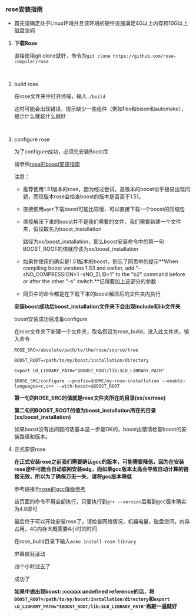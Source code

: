 ### rose安装指南

- 首先请确定处于Linux环境并且该环境的硬件设施满足4G以上内存和10G以上磁盘空间



1. **下载Rose**

   直接使用git clone就好，命令为`git clone https://github.com/rose-compiler/rose`

   ​

2. build rose

   在rose文件夹中打开终端，输入`./build`

   这时可能会出现错误，提示缺少一些组件（例如flex和bison和automake），提示什么就装什么就好

   ​

3. configure rose

   为了configure成功，必须先安装Boost库

   请参照[rose的boost安装指南](http://rosecompiler.org/ROSE_HTML_Reference/group__installing__boost.html)

   注意：

   - 推荐使用1.51版本的rose，因为经过尝试，高版本的boost似乎极易出现问题，而现版本rose会检查boost的版本是否高于1.51。

   - 直接使用`wget`下载boost可能比较慢，可以直接下载一个boost的压缩包

   - 直接解压下来的boost并不是我们需要的文件，我们需要新建一个文件夹，假设取名为boost_installation

     路径为xx/boost_installation，那么boost安装命令中的第一句BOOST_ROOT的值就应该为xx/boost_installation

   - 如果你使用的确实是1.51版本的boost，别忘了网页中的提示**When compiling boost versions 1.53 and earlier, add "-sNO_COMPRESSION=1 -sNO_ZLIB=1" to the "b2" command before or after the other "-s" switch.**记得要加上这部分的参数

   - 网页中的命令都是在下载下来的boost解压后的文件夹内执行	

   **安装boost成功后boost_installation文件夹下会出现include和lib文件夹**

   boost安装成功后准备configure

   在rose文件夹下新建一个文件夹，取名假设为rose_build，进入此文件夹，输入命令

   `ROSE_SRC=/absolute/path/to/the/rose/source/tree`

   `BOOST_ROOT=/path/to/my/boost/installation/directory`

   `export LD_LIBRARY_PATH="$BOOST_ROOT/lib:$LD_LIBRARY_PATH"`

   `$ROSE_SRC/configure --prefix=$HOME/my-rose-installation --enable-languages=c,c++ --with-boost=$BOOST_ROOT`

   **第一句的ROSE_SRC的值就是rose文件夹所在的目录(xx/xx/rose)**

   **第二句的BOOST_ROOT的值为boost_installation所在的目录(xx/boost_installation)**

   如果boost没有出问题的话基本这一步是OK的，boost出错请检查boost的安装路径和版本。

4. 正式安装rose

   **在正式安装rose之前我们需要确认gcc的版本，可能需要降低，因为在安装rose途中可能会自动联网安装edg，而如果gcc版本太高会导致自动计算的链接无效，所以为了确保万无一失，请将gcc版本降低**

   参考链接为[rose的gcc降级参考](https://github.com/rose-compiler/rose/blob/master/docs/readmes/README.Debian)

   该页面的命令不用全部执行，只要执行到`g++ --version`后看到gcc版本确实为4.8即可

   最后终于可以开始安装rose了，请检查网络情况，机器电量，磁盘空间，内存占用，4G内存大概需要4小时的时间

   在rose_build目录下输入`make install-rose-library`

   屏幕疯狂滚动

   四个小时过去了

   成功了

   **如果中途出现boost::xxxxxx undefined reference的话，将`BOOST_ROOT=/path/to/my/boost/installation/directory`和`export LD_LIBRARY_PATH="$BOOST_ROOT/lib:$LD_LIBRARY_PATH"`再敲一遍就好**

   ​
